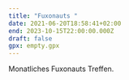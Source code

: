 ```yaml
---
title: "Fuxonauts "
date: 2021-06-20T18:58:41+02:00
end: 2023-10-15T22:00:00.000Z
draft: false
gpx: empty.gpx
---
```

Monatliches Fuxonauts Treffen.